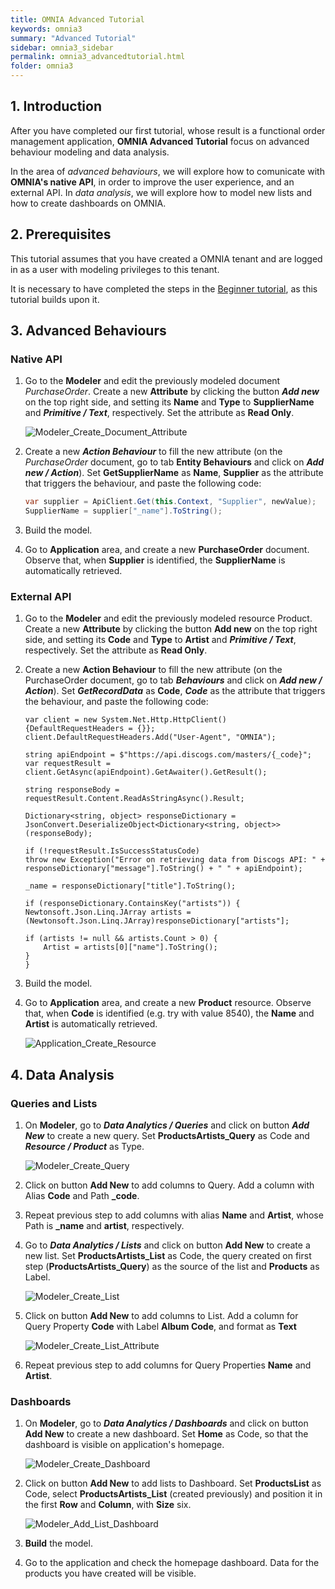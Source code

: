 ```yaml
---
title: OMNIA Advanced Tutorial
keywords: omnia3
summary: "Advanced Tutorial"
sidebar: omnia3_sidebar
permalink: omnia3_advancedtutorial.html
folder: omnia3
---
```


## 1. Introduction

After you have completed our first tutorial, whose result is a functional order management application, **OMNIA Advanced Tutorial** focus on advanced behaviour modeling and data analysis.

In the area of *advanced behaviours*, we will explore how to comunicate with **OMNIA's native API**, in order to improve the user experience, and an external API.
In *data analysis*, we will explore how to model new lists and how to create dashboards on OMNIA.

## 2. Prerequisites

This tutorial assumes that you have created a OMNIA tenant and are logged in as a user with modeling privileges to this tenant.

It is necessary to have completed the steps in the  [Beginner tutorial](http://docs.numbersbelieve.com/omnia3_beginnertutorial.html), as this tutorial builds upon it.

## 3. Advanced Behaviours

### Native API
 
1. Go to the **Modeler** and edit the previously modeled document *PurchaseOrder*. Create a new  **Attribute**  by clicking the button  ***Add new***  on the top right side, and setting its  **Name** and **Type**  to  **SupplierName** and ***Primitive / Text***, respectively. Set the attribute as **Read Only**.

    ![Modeler_Create_Document_Attribute](/images/tutorials/advanced/Modeler-Create-Attribute-SupplierName.PNG)

2. Create a new ***Action Behaviour***  to fill the new attribute (on the *PurchaseOrder* document, go to tab **Entity Behaviours** and click on ***Add new / Action***). Set **GetSupplierName** as **Name**, **Supplier** as the attribute that triggers the behaviour, and paste the following code:

    ```C#
    var supplier = ApiClient.Get(this.Context, "Supplier", newValue);
    SupplierName = supplier["_name"].ToString();
    ```

3. Build the model.

4. Go to **Application** area, and create a new **PurchaseOrder** document. Observe that, when **Supplier** is identified, the **SupplierName** is automatically retrieved.

### External API

1. Go to the **Modeler** and edit the previously modeled resource Product. Create a new  **Attribute**  by clicking the button  **Add new**  on the top right side, and setting its  **Code** and **Type**  to  **Artist** and ***Primitive / Text***, respectively. Set the attribute as **Read Only**.

2. Create a new **Action Behaviour**  to fill the new attribute (on the PurchaseOrder document, go to tab ***Behaviours*** and click on ***Add new / Action***). Set ***GetRecordData*** as **Code**, ***Code*** as the attribute that triggers the behaviour, and paste the following code:

    ````
    var client = new System.Net.Http.HttpClient() {DefaultRequestHeaders = {}};
    client.DefaultRequestHeaders.Add("User-Agent", "OMNIA");

    string apiEndpoint = $"https://api.discogs.com/masters/{_code}";
    var requestResult = client.GetAsync(apiEndpoint).GetAwaiter().GetResult();

    string responseBody = requestResult.Content.ReadAsStringAsync().Result;

    Dictionary<string, object> responseDictionary = JsonConvert.DeserializeObject<Dictionary<string, object>>(responseBody);

    if (!requestResult.IsSuccessStatusCode)
    throw new Exception("Error on retrieving data from Discogs API: " + responseDictionary["message"].ToString() + " " + apiEndpoint);

    _name = responseDictionary["title"].ToString();

    if (responseDictionary.ContainsKey("artists")) {
    Newtonsoft.Json.Linq.JArray artists = (Newtonsoft.Json.Linq.JArray)responseDictionary["artists"];
                
    if (artists != null && artists.Count > 0) {
        Artist = artists[0]["name"].ToString();
    }
    }
    ````

3. Build the model.

4. Go to **Application** area, and create a new **Product** resource. Observe that, when **Code** is identified (e.g. try with value 8540), the **Name** and **Artist** is automatically retrieved.

    ![Application_Create_Resource](https://github.com/numbersbelieve/omnia3/raw/master/docs/tutorialPics/modelingTutorial/Application-Create-Product.PNG)

## 4. Data Analysis

### Queries and Lists

1. On **Modeler**, go to ***Data Analytics / Queries*** and click on button ***Add New*** to create a new query. Set **ProductsArtists_Query** as Code and ***Resource / Product*** as Type.

    ![Modeler_Create_Query](https://github.com/numbersbelieve/omnia3/raw/master/docs/tutorialPics/modelingTutorial/Modeler-Create-Query.PNG)

2. Click on button **Add New** to add columns to Query. Add a column with Alias **Code** and Path **_code**.
    
3. Repeat previous step to add columns with alias **Name** and **Artist**, whose Path is **_name** and **artist**, respectively.

4. Go to ***Data Analytics / Lists*** and click on button **Add New** to create a new list. Set **ProductsArtists_List** as Code, the query created on first step (**ProductsArtists_Query**) as the source of the list and **Products** as Label.

    ![Modeler_Create_List](https://github.com/numbersbelieve/omnia3/raw/master/docs/tutorialPics/modelingTutorial/Modeler-Create-List.PNG)
    
5. Click on button **Add New** to add columns to List. Add a column for Query Property **Code** with Label **Album Code**, and format as **Text**

    ![Modeler_Create_List_Attribute](https://github.com/numbersbelieve/omnia3/raw/master/docs/tutorialPics/modelingTutorial/Modeler-Create-List-Attribute.PNG)

6. Repeat previous step to add columns for Query Properties **Name** and **Artist**.


### Dashboards

1. On **Modeler**, go to ***Data Analytics / Dashboards*** and click on button **Add New** to create a new dashboard. Set **Home** as Code, so that the dashboard is visible on application's homepage.

    ![Modeler_Create_Dashboard](https://github.com/numbersbelieve/omnia3/raw/master/docs/tutorialPics/modelingTutorial/Modeler-Create-Dashboard.PNG)

2. Click on button **Add New** to add lists to Dashboard. Set **ProductsList** as Code, select **ProductsArtists_List** (created previously) and position it in the first **Row** and **Column**, with **Size** six.

    ![Modeler_Add_List_Dashboard](https://github.com/numbersbelieve/omnia3/raw/master/docs/tutorialPics/modelingTutorial/Modeler-Add-List-Dashboard.PNG)

3. **Build** the model.

4. Go to the application and check the homepage dashboard. Data for the products you have created will be visible.
